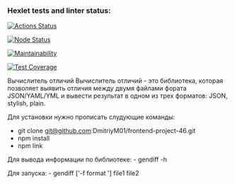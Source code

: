 ### Hexlet tests and linter status:
[![Actions Status](https://github.com/DmitriyM01/frontend-project-46/workflows/hexlet-check/badge.svg)](https://github.com/DmitriyM01/frontend-project-46/actions)

[![Node Status](https://github.com/DmitriyM01/frontend-project-46/actions/workflows/my-check.yml/badge.svg)](https://github.com/DmitriyM01/frontend-project-46/actions/workflows/my-check.yml)

[![Maintainability](https://api.codeclimate.com/v1/badges/46028c8fd966ef91828b/maintainability)](https://codeclimate.com/github/DmitriyM01/frontend-project-46/maintainability)

[![Test Coverage](https://api.codeclimate.com/v1/badges/46028c8fd966ef91828b/test_coverage)](https://codeclimate.com/github/DmitriyM01/frontend-project-46/test_coverage)

Вычислитель отличий
Вычислитель отличий - это библиотека, которая позволяет выявить отличия между двумя файлами фората JSON/YAML/YML и вывести результат в одном из трех форматов: JSON, stylish, plain.

Для установки нужно прописать слудующие команды: 
- git clone git@github.com:DmitriyM01/frontend-project-46.git
- npm install
- npm link

Для вывода информации по библиотеке:
    - gendiff -h

Для запуска: 
    - gendiff ['-f format '] file1 file2
